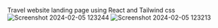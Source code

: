 Travel website landing page using React and Tailwind css![Screenshot 2024-02-05 123244](https://github.com/sidaswal7/travelwebsite/assets/22958509/91176159-efb8-4945-9172-097b3d14569f)
![Screenshot 2024-02-05 123213](https://github.com/sidaswal7/travelwebsite/assets/22958509/9ecb9e86-0e5b-4801-9328-0ee415a59450)
